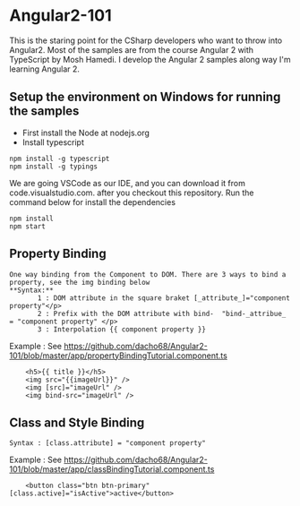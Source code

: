 # Angular2-101

This is the staring point for the CSharp developers who want to throw into Angular2.  Most of the samples are from the course Angular 2 with TypeScript by Mosh Hamedi.
I develop  the Angular 2 samples along way I'm learning Angular 2.

## Setup the environment on Windows for running the samples
- First install the Node at nodejs.org
- Install typescript

```
npm install -g typescript
npm install -g typings
```

We are going VSCode as our IDE, and you can download it from  code.visualstudio.com. 
after you checkout this repository. Run the command below for install the dependencies

```
npm install
npm start
```

## Property Binding

    One way binding from the Component to DOM. There are 3 ways to bind a property, see the img binding below  
    **Syntax:** 
           1 : DOM attribute in the square braket [_attribute_]="component property"</p>
           2 : Prefix with the DOM attribute with bind-  "bind-_attribue_ = "component property" </p>
           3 : Interpolation {{ component property }} 
 
Example :  See https://github.com/dacho68/Angular2-101/blob/master/app/propertyBindingTutorial.component.ts  
``` html5
    <h5>{{ title }}</h5>
    <img src="{{imageUrl}}" />
    <img [src]="imageUrl" />
    <img bind-src="imageUrl" />
```

## Class and Style Binding

    Syntax : [class.attribute] = "component property"
    
    
Example :  See https://github.com/dacho68/Angular2-101/blob/master/app/classBindingTutorial.component.ts     

``` html5
    <button class="btn btn-primary" [class.active]="isActive">active</button>
```

